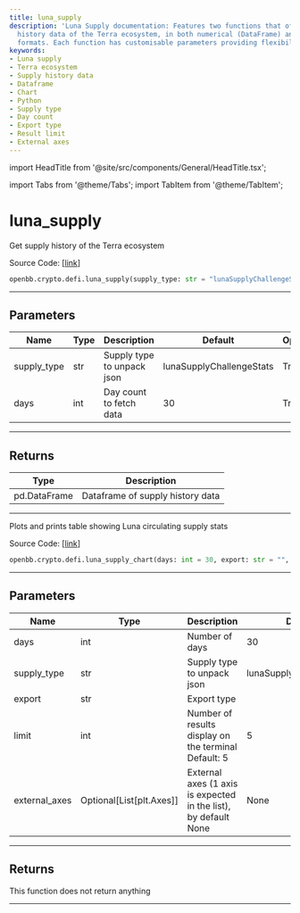 ```yaml
---
title: luna_supply
description: 'Luna Supply documentation: Features two functions that offer supply
  history data of the Terra ecosystem, in both numerical (DataFrame) and visual (Chart)
  formats. Each function has customisable parameters providing flexibility to users.'
keywords:
- Luna supply
- Terra ecosystem
- Supply history data
- Dataframe
- Chart
- Python
- Supply type
- Day count
- Export type
- Result limit
- External axes
---
```


import HeadTitle from '@site/src/components/General/HeadTitle.tsx';

<HeadTitle title="luna_supply - Defi - Crypto - Reference | OpenBB SDK Docs" />

import Tabs from '@theme/Tabs';
import TabItem from '@theme/TabItem';

# luna_supply

<Tabs>
<TabItem value="model" label="Model" default>

Get supply history of the Terra ecosystem

Source Code: [[link](https://github.com/OpenBB-finance/OpenBBTerminal/tree/main/openbb_terminal/cryptocurrency/defi/smartstake_model.py#L14)]

```python
openbb.crypto.defi.luna_supply(supply_type: str = "lunaSupplyChallengeStats", days: int = 30)
```

---

## Parameters

| Name | Type | Description | Default | Optional |
| ---- | ---- | ----------- | ------- | -------- |
| supply_type | str | Supply type to unpack json | lunaSupplyChallengeStats | True |
| days | int | Day count to fetch data | 30 | True |


---

## Returns

| Type | Description |
| ---- | ----------- |
| pd.DataFrame | Dataframe of supply history data |
---

</TabItem>
<TabItem value="view" label="Chart">

Plots and prints table showing Luna circulating supply stats

Source Code: [[link](https://github.com/OpenBB-finance/OpenBBTerminal/tree/main/openbb_terminal/cryptocurrency/defi/smartstake_view.py#L29)]

```python
openbb.crypto.defi.luna_supply_chart(days: int = 30, export: str = "", supply_type: str = "lunaSupplyChallengeStats", limit: int = 5, external_axes: Optional[List[matplotlib.axes._axes.Axes]] = None)
```

---

## Parameters

| Name | Type | Description | Default | Optional |
| ---- | ---- | ----------- | ------- | -------- |
| days | int | Number of days | 30 | True |
| supply_type | str | Supply type to unpack json | lunaSupplyChallengeStats | True |
| export | str | Export type |  | True |
| limit | int | Number of results display on the terminal<br/>Default: 5 | 5 | True |
| external_axes | Optional[List[plt.Axes]] | External axes (1 axis is expected in the list), by default None | None | True |


---

## Returns

This function does not return anything

---

</TabItem>
</Tabs>
